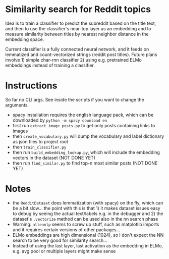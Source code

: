 # Similarity search for Reddit topics

Idea is to train a classifier to predict the subreddit based on the 
title text, and then to use the classifier's near-top 
layer as an embedding and to measure similarity between titles
by nearest neighbor distance in the embedding space.

Current classifier is a fully connected neural network, and it feeds
on lemmatized and count-vectorized strings (reddit post titles).
 Future plans involve 1) simple char-rnn classifier 2) using e.g.
 pretrained ELMo embeddings instead of training a classifier. 
 
# Instructions

So far no CLI args. See inside the scripts if you want to change
the arguments.

* spacy installation requires the english language pack, which can be downloaded by `python -m spacy download en`
* first run `extract_image_posts.py` to get only posts containing links to images
* then `create_vocabulary.py` will dump the vocabulary and label dictionary as json files to project root
* then `train_classifier.py`
* then run `build_embedding_lookup.py`, which will include the 
embedding vectors in the dataset (NOT DONE YET)
* then run `find_similar.py` to find top-n most similar posts
(NOT DONE YET)

# Notes
* the `RedditDataset` does lemmatization (with spacy) on the fly,
which can be a bit slow... the point with this is that 1) it makes
dataset issues easy to debug by seeing the actual text/labels e.g.
in the debugger and 2) the dataset's `.vectorize` method can be
used also in the nn search phase
* Warning: `allennlp` seems to screw up stuff, such as matplotlib
imports and it requires certain versions of other packages...
* ELMo embeddings are high dimensional (1024), so I don't expect
the NN search to be very good for similarity search...
* Instead of using the last layer, last activation as the embedding
in ELMo, e.g. avg pool or multiple layers might make sense